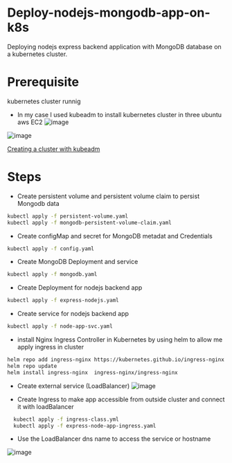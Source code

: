 # Deploy-nodejs-mongodb-app-on-k8s
Deploying nodejs express backend application with MongoDB database on a kubernetes cluster.

# Prerequisite
kubernetes cluster runnig 
- In my case I used kubeadm to install kubernetes cluster in three ubuntu aws EC2
![image](https://user-images.githubusercontent.com/89076648/227803685-738c3815-5ec9-45c5-b614-577d796e4f85.png)


![image](https://user-images.githubusercontent.com/89076648/227803662-e5ac0f7c-2631-4f2c-becf-1668dfa15508.png)


[Creating a cluster with kubeadm](https://kubernetes.io/docs/setup/production-environment/tools/kubeadm/create-cluster-kubeadm/)


# Steps
-  Create persistent volume and persistent volume claim to persist Mongodb data 
  ```bash
  kubectl apply -f persistent-volume.yaml
  kubectl apply -f mongodb-persistent-volume-claim.yaml
```
-  Create configMap and secret for MongoDB metadat and Credentials
  ```bash
  kubectl apply -f config.yaml
```
-  Create MongoDB Deployment and service 
  ```bash
  kubectl apply -f mongodb.yaml
```
-  Create Deployment for nodejs backend app 
  ```bash
  kubectl apply -f express-nodejs.yaml
```
-  Create service for nodejs backend app 
  ```bash
  kubectl apply -f node-app-svc.yaml
```

-  install Nginx Ingress Controller in Kubernetes by using helm to allow me apply ingress in cluster 
  ```bash
  helm repo add ingress-nginx https://kubernetes.github.io/ingress-nginx
  helm repo update
  helm install ingress-nginx  ingress-nginx/ingress-nginx
```

-  Create external service (LoadBalancer)
![image](https://user-images.githubusercontent.com/89076648/227803023-cd048346-03d3-4838-8f23-97ccc4d2c683.png)

-  Create Ingress to make app accessible from outside cluster and connect it with loadBalancer
  ```bash
    kubectl apply -f ingress-class.yml
    kubectl apply -f express-node-app-ingress.yaml
```

-  Use the  LoadBalancer dns name  to access the service or hostname 

![image](https://user-images.githubusercontent.com/89076648/227803367-f232ce7c-1313-4f38-882e-fce6740553c8.png)





